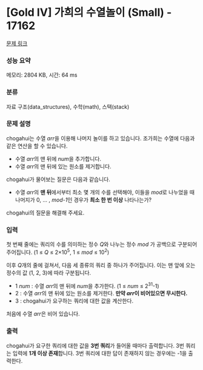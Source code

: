 # [Gold IV] 가희의 수열놀이 (Small) - 17162 

[문제 링크](https://www.acmicpc.net/problem/17162) 

### 성능 요약

메모리: 2804 KB, 시간: 64 ms

### 분류

자료 구조(data_structures), 수학(math), 스택(stack)

### 문제 설명

<p>chogahui는 수열 <em>arr</em>을 이용해 나머지 놀이를 하고 있습니다. 조가희는 수열에 다음과 같은 연산을 할 수 있습니다.</p>

<ul>
	<li>수열 <em>arr</em>의 맨 뒤에 <em>num</em>을 추가합니다.</li>
	<li>수열 <em>arr</em>의 맨 뒤에 있는 원소를 제거합니다.</li>
</ul>

<p>chogahui가 물어보는 질문은 다음과 같습니다.</p>

<ul>
	<li>수열 <em>arr</em>의 <strong>맨 뒤</strong>에서부터 최소 몇 개의 수를 선택해야, 이들을 <em>mod</em>로 나누었을 때 나머지가 0, ... , <em>mod-1</em>인 경우가 <strong>최소 한 번 이상</strong> 나타나는가?</li>
</ul>

<p>chogahui의 질문을 해결해 주세요.</p>

### 입력 

 <p>첫 번째 줄에는 쿼리의 수를 의미하는 정수 <em>Q</em>와 나누는 정수 <em>mod</em> 가 공백으로 구분되어 주어집니다. (1 ≤ <em>Q</em> ≤ 2×10<sup>5</sup>, 1 ≤ <em>mod</em> ≤ 10<sup>2</sup>)</p>

<p>이후 <em>Q</em>개의 줄에 걸쳐서, 다음 세 종류의 쿼리 중 하나가 주어집니다. 이는 맨 앞에 오는 정수의 값 (1, 2, 3)에 따라 구분됩니다.</p>

<ul>
	<li>1 <em>num</em> : 수열 <em>arr</em>의 맨 뒤에 <em>num</em>을 추가한다. (1 ≤ <em>num</em> ≤ 2<sup>31</sup>-1)</li>
	<li>2 : 수열 <i>arr</i>의 맨 뒤에 있는 원소를 제거한다. <strong>만약 <em>arr</em>이 비어있으면 무시한다.</strong></li>
	<li>3 : chogahui가 요구하는 쿼리에 대한 값을 계산한다.</li>
</ul>

<p>처음에 수열 <em>arr</em>은 비어 있습니다.</p>

### 출력 

 <p>chogahui가 요구한 쿼리에 대한 값을 <strong>3번 쿼리</strong>가 들어올 때마다 출력합니다. 3번 쿼리는 입력에 <strong>1개 이상 존재</strong>합니다. 3번 쿼리에 대한 답이 존재하지 않는 경우에는 -1을 출력한다.</p>

